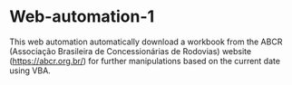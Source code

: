 # Web-automation-1
This web automation automatically download a workbook from the ABCR (Associação Brasileira de Concessionárias de Rodovias) website (https://abcr.org.br/) for further manipulations based on the current date using VBA.
